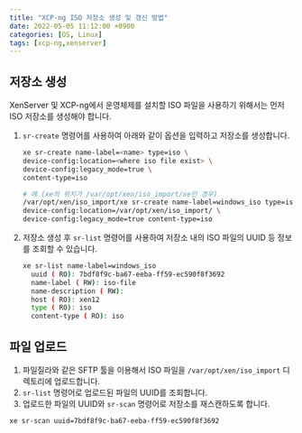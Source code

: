 ```yaml
---
title: "XCP-ng ISO 저장소 생성 및 갱신 방법"
date: 2022-05-05 11:12:00 +0900
categories: [OS, Linux]
tags: [xcp-ng,xenserver]
---
```


## 저장소 생성
XenServer 및 XCP-ng에서 운영체제를 설치할 ISO 파일을 사용하기 위해서는 먼저 ISO 저장소를 생성해야 합니다.
1. `sr-create` 명령어를 사용하여 아래와 같이 옵션을 입력하고 저장소를 생성합니다.

    ```bash
    xe sr-create name-label=<name> type=iso \
    device-config:location=<where iso file exist> \
    device-config:legacy_mode=true \
    content-type=iso

    # 예 (xe의 위치가 /var/opt/xen/iso_import/xe인 경우)
    /var/opt/xen/iso_import/xe sr-create name-label=windows_iso type=iso \
    device-config:location=/var/opt/xen/iso_import/ \
    device-config:legacy_mode=true content-type=iso
    ```

2. 저장소 생성 후 `sr-list` 명령어를 사용하여 저장소 내의 ISO 파일의 UUID 등 정보를 조회할 수 있습니다.

    ```bash
    xe sr-list name-label=windows_iso
      uuid ( RO): 7bdf8f9c-ba67-eeba-ff59-ec590f8f3692
      name-label ( RW): iso-file
      name-description ( RW):
      host ( RO): xen12
      type ( RO): iso
      content-type ( RO): iso
    ```

## 파일 업로드
1. 파일질라와 같은 SFTP 툴을 이용해서 ISO 파일을 `/var/opt/xen/iso_import` 디렉토리에 업로드합니다.
2. `sr-list` 명령어로 업로드된 파일의 UUID를 조회합니다.
3. 업로드한 파일의 UUID와 `sr-scan` 명령어로 저장소를 재스캔하도록 합니다.

```bash
xe sr-scan uuid=7bdf8f9c-ba67-eeba-ff59-ec590f8f3692
```
